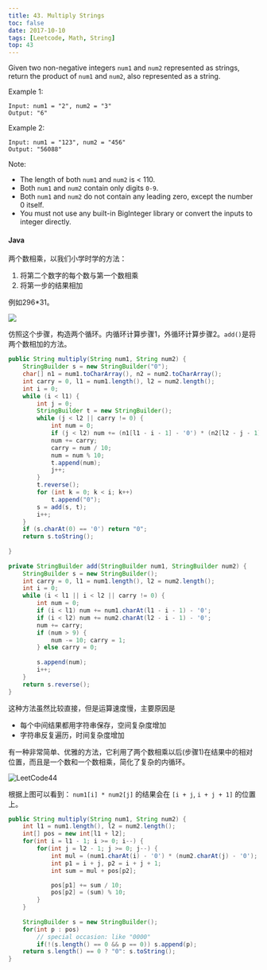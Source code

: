 ```yaml
---
title: 43. Multiply Strings
toc: false
date: 2017-10-10
tags: [Leetcode, Math, String]
top: 43
---
```


Given two non-negative integers `num1` and `num2` represented as strings, return the product of `num1` and `num2`, also represented as a string.

Example 1:

```
Input: num1 = "2", num2 = "3"
Output: "6"
```

Example 2:

```
Input: num1 = "123", num2 = "456"
Output: "56088"
```

Note:

* The length of both `num1` and `num2` is < 110.
* Both `num1` and `num2` contain only digits `0-9`.
* Both `num1` and `num2` do not contain any leading zero, except the number 0 itself.
* You must not use any built-in BigInteger library or convert the inputs to integer directly.


#### Java

两个数相乘，以我们小学时学的方法：

1. 将第二个数字的每个数与第一个数相乘
2. 将第一步的结果相加

例如296*31。

![](http://or9a8nskt.bkt.clouddn.com/15402195188267.jpg)


仿照这个步骤，构造两个循环。内循环计算步骤1，外循环计算步骤2。`add()`是将两个数相加的方法。

```Java
public String multiply(String num1, String num2) {
    StringBuilder s = new StringBuilder("0");
    char[] n1 = num1.toCharArray(), n2 = num2.toCharArray();
    int carry = 0, l1 = num1.length(), l2 = num2.length();
    int i = 0;
    while (i < l1) {
        int j = 0;
        StringBuilder t = new StringBuilder();
        while (j < l2 || carry != 0) {
            int num = 0;
            if (j < l2) num += (n1[l1 - i - 1] - '0') * (n2[l2 - j - 1] - '0');
            num += carry;
            carry = num / 10;
            num = num % 10;
            t.append(num);
            j++;
        }
        t.reverse();
        for (int k = 0; k < i; k++)
            t.append("0");
        s = add(s, t);
        i++; 
    }
    if (s.charAt(0) == '0') return "0";
    return s.toString();
    
}
    
private StringBuilder add(StringBuilder num1, StringBuilder num2) {
    StringBuilder s = new StringBuilder();
    int carry = 0, l1 = num1.length(), l2 = num2.length();
    int i = 0;
    while (i < l1 || i < l2 || carry != 0) {
        int num = 0;
        if (i < l1) num += num1.charAt(l1 - i - 1) - '0';
        if (i < l2) num += num2.charAt(l2 - i - 1) - '0';
        num += carry;
        if (num > 9) {
            num -= 10; carry = 1;
        } else carry = 0;
        
        s.append(num);
        i++;
    }
    return s.reverse();
}
```

这种方法虽然比较直接，但是运算速度慢，主要原因是

* 每个中间结果都用字符串保存，空间复杂度增加
* 字符串反复遍历，时间复杂度增加


有一种非常简单、优雅的方法，它利用了两个数相乘以后(步骤1)在结果中的相对位置，而且是一个数和一个数相乘，简化了复杂的内循环。


![LeetCode44](http://or9a8nskt.bkt.clouddn.com/LeetCode44.jpg)

根据上图可以看到：  `num1[i] * num2[j]` 的结果会在 `[i + j`, `i + j + 1]` 的位置上。

```Java
public String multiply(String num1, String num2) {
    int l1 = num1.length(), l2 = num2.length();
    int[] pos = new int[l1 + l2];
    for(int i = l1 - 1; i >= 0; i--) {
        for(int j = l2 - 1; j >= 0; j--) {
            int mul = (num1.charAt(i) - '0') * (num2.charAt(j) - '0'); 
            int p1 = i + j, p2 = i + j + 1;
            int sum = mul + pos[p2];

            pos[p1] += sum / 10;
            pos[p2] = (sum) % 10;
        }
    }  
    
    StringBuilder s = new StringBuilder();
    for(int p : pos) 
        // special occasion: like "0000"
        if(!(s.length() == 0 && p == 0)) s.append(p);
    return s.length() == 0 ? "0": s.toString();
}
```
